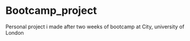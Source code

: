# Bootcamp_project
Personal project i made after two weeks of bootcamp at City, university of London
